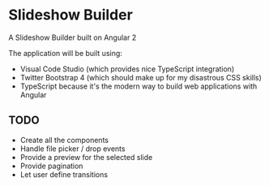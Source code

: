 # Slideshow Builder
A Slideshow Builder built on Angular 2

The application will be built using:
- Visual Code Studio (which provides nice TypeScript integration)
- Twitter Bootstrap 4 (which should make up for my disastrous CSS skills)
- TypeScript because it's the modern way to build web applications with Angular

## TODO

- Create all the components
- Handle file picker / drop events
- Provide a preview for the selected slide
- Provide pagination
- Let user define transitions